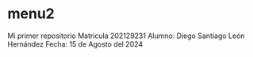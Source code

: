 # menu2
Mi primer repositorio
Matricula 202129231
Alumno: Diego Santiago León Hernández
Fecha: 15 de Agosto del 2024
